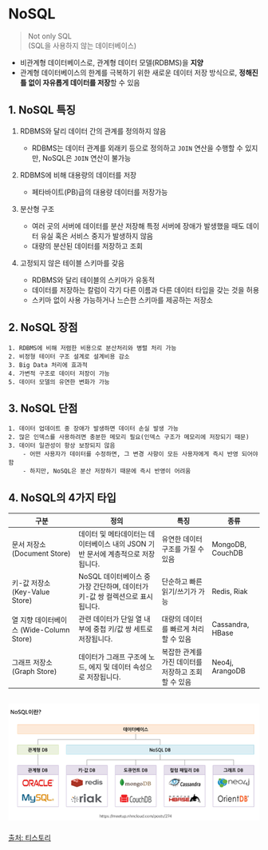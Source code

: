 # NoSQL
> Not only SQL  
> (SQL을 사용하지 않는 데이터베이스)

- 비관계형 데이터베이스로, 관계형 데이터 모델(RDBMS)을 **지양**
- 관계형 데이터베이스의 한계를 극복하기 위한 새로운 데이터 저장 방식으로, **정해진 틀 없이 자유롭게 데이터를 저장**할 수 있음

## 1. NoSQL 특징

   1. RDBMS와 달리 데이터 간의 관계를 정의하지 않음 
      - RDBMS는 데이터 관계를 외래키 등으로 정의하고 `JOIN` 연산을 수행할 수 있지만, NoSQL은 `JOIN` 연산이 불가능


   2. RDBMS에 비해 대용량의 데이터를 저장
      - 페타바이트(PB)급의 대용량 데이터를 저장가능


   3. 분산형 구조
      - 여러 곳의 서버에 데이터를 분산 저장해 특정 서버에 장애가 발생했을 때도 데이터 유실 혹은 서비스 중지가 발생하지 않음
      - 대량의 분산된 데이터를 저장하고 조회
   

   4. 고정되지 않은 테이블 스키마를 갖음
      - RDBMS와 달리 테이블의 스키마가 유동적
      - 데이터를 저장하는 칼럼이 각기 다른 이름과 다른 데이터 타입을 갖는 것을 허용
      - 스키마 없이 사용 가능하거나 느슨한 스키마를 제공하는 저장소

## 2. NoSQL 장점
    
    1. RDBMS에 비해 저렴한 비용으로 분산처리와 병렬 처리 가능
    2. 비정형 테이터 구조 설계로 설계비용 감소
    3. Big Data 처리에 효과적
    4. 가변적 구조로 데이터 저장이 가능
    5. 데이터 모델의 유연한 변화가 가능

## 3. NoSQL 단점
    
    1. 데이터 업데이트 중 장애가 발생하면 데이터 손실 발생 가능
    2. 많은 인덱스를 사용하려면 충분한 메모리 필요(인덱스 구조가 메모리에 저장되기 때문)
    3. 데이터 일관성이 항상 보장되지 않음
        - 어떤 사용자가 데이터를 수정하면, 그 변경 사항이 모든 사용자에게 즉시 반영 되어야함
        - 하지만, NoSQL은 분산 저장하기 때문에 즉시 반영이 어려움


## 4. NoSQL의 4가지 타입

| 구분                         | 정의                                                                 | 특징                                     | 종류                     |
|----------------------------|----------------------------------------------------------------------|----------------------------------------|------------------------|
| 문서 저장소 (Document Store) | 데이터 및 메타데이터는 데이터베이스 내의 JSON 기반 문서에 계층적으로 저장됩니다. | 유연한 데이터 구조를 가질 수 있음            | MongoDB, CouchDB       |
| 키-값 저장소 (Key-Value Store) | NoSQL 데이터베이스 중 가장 간단하며, 데이터가 키-값 쌍 컬렉션으로 표시됩니다.     | 단순하고 빠른 읽기/쓰기가 가능               | Redis, Riak            |
| 열 지향 데이터베이스 (Wide-Column Store) | 관련 데이터가 단일 열 내부에 중첩 키/값 쌍 세트로 저장됩니다.                     | 대량의 데이터를 빠르게 처리할 수 있음        | Cassandra, HBase       |
| 그래프 저장소 (Graph Store) | 데이터가 그래프 구조에 노드, 에지 및 데이터 속성으로 저장됩니다.                  | 복잡한 관계를 가진 데이터를 저장하고 조회할 수 있음 | Neo4j, ArangoDB        |
![img.png](images/no_exa1.png)
--
[출처: 티스토리](https://adjh54.tistory.com/447)
